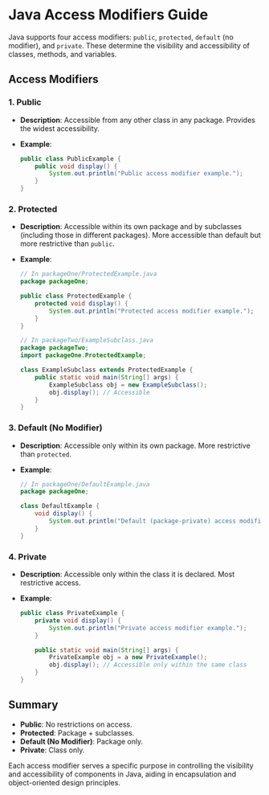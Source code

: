 # Java Access Modifiers Guide

Java supports four access modifiers: `public`, `protected`, `default` (no modifier), and `private`. These determine the visibility and accessibility of classes, methods, and variables.

## Access Modifiers

### 1. Public

- **Description**: Accessible from any other class in any package. Provides the widest accessibility.
- **Example**:

    ```java
    public class PublicExample {
        public void display() {
            System.out.println("Public access modifier example.");
        }
    }
    ```

### 2. Protected

- **Description**: Accessible within its own package and by subclasses (including those in different packages). More accessible than default but more restrictive than `public`.
- **Example**:

    ```java
    // In packageOne/ProtectedExample.java
    package packageOne;

    public class ProtectedExample {
        protected void display() {
            System.out.println("Protected access modifier example.");
        }
    }

    // In packageTwo/ExampleSubclass.java
    package packageTwo;
    import packageOne.ProtectedExample;

    class ExampleSubclass extends ProtectedExample {
        public static void main(String[] args) {
            ExampleSubclass obj = new ExampleSubclass();
            obj.display(); // Accessible
        }
    }
    ```

### 3. Default (No Modifier)

- **Description**: Accessible only within its own package. More restrictive than `protected`.
- **Example**:

    ```java
    // In packageOne/DefaultExample.java
    package packageOne;

    class DefaultExample {
        void display() {
            System.out.println("Default (package-private) access modifier example.");
        }
    }
    ```

### 4. Private

- **Description**: Accessible only within the class it is declared. Most restrictive access.
- **Example**:

    ```java
    public class PrivateExample {
        private void display() {
            System.out.println("Private access modifier example.");
        }

        public static void main(String[] args) {
            PrivateExample obj = a new PrivateExample();
            obj.display(); // Accessible only within the same class
        }
    }
    ```

## Summary

- **Public**: No restrictions on access.
- **Protected**: Package + subclasses.
- **Default (No Modifier)**: Package only.
- **Private**: Class only.

Each access modifier serves a specific purpose in controlling the visibility and accessibility of components in Java, aiding in encapsulation and object-oriented design principles.
